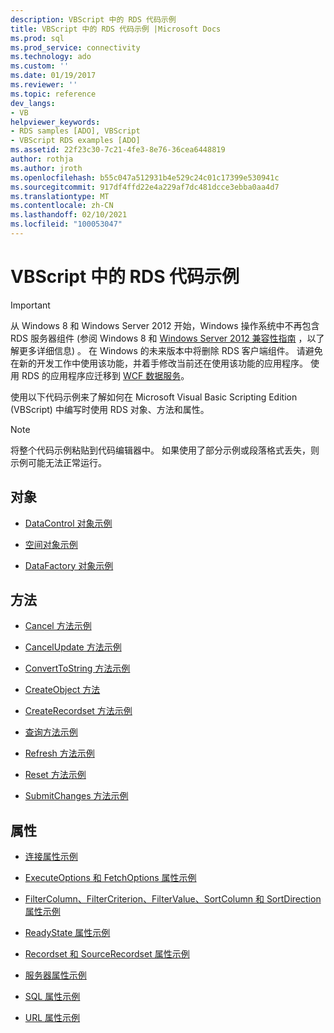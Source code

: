 ```yaml
---
description: VBScript 中的 RDS 代码示例
title: VBScript 中的 RDS 代码示例 |Microsoft Docs
ms.prod: sql
ms.prod_service: connectivity
ms.technology: ado
ms.custom: ''
ms.date: 01/19/2017
ms.reviewer: ''
ms.topic: reference
dev_langs:
- VB
helpviewer_keywords:
- RDS samples [ADO], VBScript
- VBScript RDS examples [ADO]
ms.assetid: 22f23c30-7c21-4fe3-8e76-36cea6448819
author: rothja
ms.author: jroth
ms.openlocfilehash: b55c047a512931b4e529c24c01c17399e530941c
ms.sourcegitcommit: 917df4ffd22e4a229af7dc481dcce3ebba0aa4d7
ms.translationtype: MT
ms.contentlocale: zh-CN
ms.lasthandoff: 02/10/2021
ms.locfileid: "100053047"
---
```

# <a name="rds-code-examples-in-vbscript"></a>VBScript 中的 RDS 代码示例
> [!IMPORTANT]
>  从 Windows 8 和 Windows Server 2012 开始，Windows 操作系统中不再包含 RDS 服务器组件 (参阅 Windows 8 和 [Windows Server 2012 兼容性指南](https://www.microsoft.com/download/details.aspx?id=27416) ，以了解更多详细信息) 。 在 Windows 的未来版本中将删除 RDS 客户端组件。 请避免在新的开发工作中使用该功能，并着手修改当前还在使用该功能的应用程序。 使用 RDS 的应用程序应迁移到 [WCF 数据服务](/dotnet/framework/wcf/)。  
  
 使用以下代码示例来了解如何在 Microsoft Visual Basic Scripting Edition (VBScript) 中编写时使用 RDS 对象、方法和属性。  
  
> [!NOTE]
>  将整个代码示例粘贴到代码编辑器中。 如果使用了部分示例或段落格式丢失，则示例可能无法正常运行。  
  
## <a name="objects"></a>对象  
  
-   [DataControl 对象示例](./datacontrol-object-example-vbscript.md)  
  
-   [空间对象示例](./dataspace-object-and-createobject-method-example-vbscript.md)  
  
-   [DataFactory 对象示例](./datafactory-object-query-method-and-createobject-method-example-vbscript.md)  
  
## <a name="methods"></a>方法  
  
-   [Cancel 方法示例](./cancel-method-example-vbscript.md)  
  
-   [CancelUpdate 方法示例](./cancelupdate-method-example-vbscript.md)  
  
-   [ConvertToString 方法示例](./converttostring-method-example-vbscript.md)  
  
-   [CreateObject 方法](./dataspace-object-and-createobject-method-example-vbscript.md)  
  
-   [CreateRecordset 方法示例](./createrecordset-method-example-vbscript.md)  
  
-   [查询方法示例](./datafactory-object-query-method-and-createobject-method-example-vbscript.md)  
  
-   [Refresh 方法示例](./refresh-method-example-vbscript.md)  
  
-   [Reset 方法示例](./filter-column-criterion-value-sortcolumn-sortdirection-example-vbscript.md)  
  
-   [SubmitChanges 方法示例](./submitchanges-method-example-vbscript.md)  
  
## <a name="properties"></a>属性  
  
-   [连接属性示例](./connect-property-example-vbscript.md)  
  
-   [ExecuteOptions 和 FetchOptions 属性示例](./executeoptions-and-fetchoptions-properties-example-vbscript.md)  
  
-   [FilterColumn、FilterCriterion、FilterValue、SortColumn 和 SortDirection 属性示例](./filter-column-criterion-value-sortcolumn-sortdirection-example-vbscript.md)  
  
-   [ReadyState 属性示例](./readystate-property-example-vbscript.md)  
  
-   [Recordset 和 SourceRecordset 属性示例](./recordset-and-sourcerecordset-properties-example-vbscript.md)  
  
-   [服务器属性示例](./server-property-example-vbscript.md)  
  
-   [SQL 属性示例](./sql-property-example-vbscript.md)  
  
-   [URL 属性示例](./url-property-example-vbscript.md)